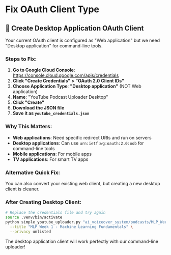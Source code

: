 # Fix OAuth Client Type

## 🔧 Create Desktop Application OAuth Client

Your current OAuth client is configured as "Web application" but we need "Desktop application" for command-line tools.

### Steps to Fix:

1. **Go to Google Cloud Console**: https://console.cloud.google.com/apis/credentials
2. **Click "Create Credentials" > "OAuth 2.0 Client IDs"**
3. **Choose Application Type**: **"Desktop application"** (NOT Web application)
4. **Name**: "YouTube Podcast Uploader Desktop"
5. **Click "Create"**
6. **Download the JSON file**
7. **Save it as `youtube_credentials.json`**

### Why This Matters:
- **Web applications**: Need specific redirect URIs and run on servers
- **Desktop applications**: Can use `urn:ietf:wg:oauth:2.0:oob` for command-line tools
- **Mobile applications**: For mobile apps
- **TV applications**: For smart TV apps

### Alternative Quick Fix:
You can also convert your existing web client, but creating a new desktop client is cleaner.

### After Creating Desktop Client:
```bash
# Replace the credentials file and try again
source .venv/bin/activate
python simple_youtube_uploader.py "ai_voiceover_system/podcasts/MLP_Week_1.m4a" \
  --title "MLP Week 1 - Machine Learning Fundamentals" \
  --privacy unlisted
```

The desktop application client will work perfectly with our command-line uploader!